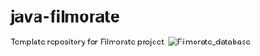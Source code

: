# java-filmorate
Template repository for Filmorate project.
![Filmorate_database](https://github.com/KirillSMv/java-filmorate/assets/88364531/41947d29-721f-4fd6-99e5-adfb3c1acf89)

